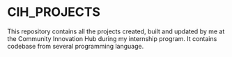 # CIH_PROJECTS
This repository contains all the projects created, built and updated by me at the Community Innovation Hub during my internship program. It contains codebase from several programming language.
